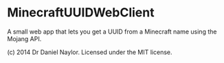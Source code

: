 MinecraftUUIDWebClient
======================
A small web app that lets you get a UUID from a Minecraft name using the Mojang API. 

(c) 2014 Dr Daniel Naylor. Licensed under the MIT license.
